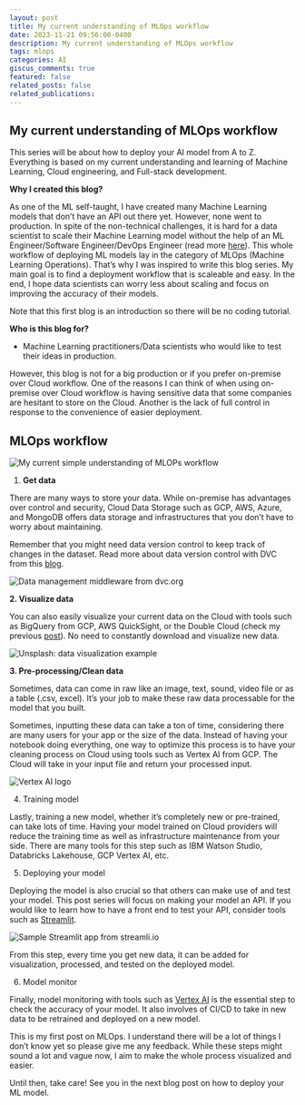```yaml
---
layout: post
title: My current understanding of MLOps workflow
date: 2023-11-21 09:56:00-0400
description: My current understanding of MLOps workflow
tags: mlops
categories: AI
giscus_comments: true
featured: false
related_posts: false
related_publications: 
---
```


## My current understanding of MLOps workflow

This series will be about how to deploy your AI model from A to Z. Everything is based on my current understanding and learning of Machine Learning, Cloud engineering, and Full-stack development.

**Why I created this blog?**

As one of the ML self-taught, I have created many Machine Learning models that don’t have an API out there yet. However, none went to production. In spite of the non-technical challenges, it is hard for a data scientist to scale their Machine Learning model without the help of an ML Engineer/Software Engineer/DevOps Engineer (read more [here](https://towardsdatascience.com/why-90-percent-of-all-machine-learning-models-never-make-it-into-production-ce7e250d5a4a)). This whole workflow of deploying ML models lay in the category of MLOps (Machine Learning Operations). That’s why I was inspired to write this blog series. My main goal is to find a deployment workflow that is scaleable and easy. In the end, I hope data scientists can worry less about scaling and focus on improving the accuracy of their models.

Note that this first blog is an introduction so there will be no coding tutorial.

**Who is this blog for?**

* Machine Learning practitioners/Data scientists who would like to test their ideas in production.

However, this blog is not for a big production or if you prefer on-premise over Cloud workflow. One of the reasons I can think of when using on-premise over Cloud workflow is having sensitive data that some companies are hesitant to store on the Cloud. Another is the lack of full control in response to the convenience of easier deployment.

## **MLOps workflow**

![My current simple understanding of MLOPs workflow](https://cdn-images-1.medium.com/max/2000/1*fyda87Cy6_OZIrgK3jmHEQ.png)

 1. **Get data**

There are many ways to store your data. While on-premise has advantages over control and security, Cloud Data Storage such as GCP, AWS, Azure, and MongoDB offers data storage and infrastructures that you don’t have to worry about maintaining.

Remember that you might need data version control to keep track of changes in the dataset. Read more about data version control with DVC from this [blog](https://medium.com/geekculture/data-version-control-dvc-with-google-cloud-storage-and-python-for-ml-fe99dc7d338).

![*Data management middleware from dvc.org*](https://cdn-images-1.medium.com/max/2000/0*k_33-imUwWHZhv2G.png)

**2. Visualize data**

You can also easily visualize your current data on the Cloud with tools such as BigQuery from GCP, AWS QuickSight, or the Double Cloud (check my previous [post](https://medium.com/@locvicvn1234/visualize-your-data-with-doublecloud-and-clickhouse-db-8713796389ab?postPublishedType=repub)). No need to constantly download and visualize new data.

![Unsplash: data visualization example](https://cdn-images-1.medium.com/max/2000/0*Vo3Rk9uez8kYYAv_)

**3. Pre-processing/Clean data**

Sometimes, data can come in raw like an image, text, sound, video file or as a table (.csv, excel). It’s your job to make these raw data processable for the model that you built.

Sometimes, inputting these data can take a ton of time, considering there are many users for your app or the size of the data. Instead of having your notebook doing everything, one way to optimize this process is to have your cleaning process on Cloud using tools such as Vertex AI from GCP. The Cloud will take in your input file and return your processed input.

![Vertex AI logo](https://cdn-images-1.medium.com/max/2000/0*7WtZCEjTqBAXtN1V.png)

4. Training model

Lastly, training a new model, whether it’s completely new or pre-trained, can take lots of time. Having your model trained on Cloud providers will reduce the training time as well as infrastructure maintenance from your side. There are many tools for this step such as IBM Watson Studio, Databricks Lakehouse, GCP Vertex AI, etc.

5. Deploying your model

Deploying the model is also crucial so that others can make use of and test your model. This post series will focus on making your model an API. If you would like to learn how to have a front end to test your API, consider tools such as [Streamlit](https://streamlit.io/).

![Sample Streamlit app from streamli.io](https://cdn-images-1.medium.com/max/2000/0*dVTeOo1i6Q1zY4NN.png)

From this step, every time you get new data, it can be added for visualization, processed, and tested on the deployed model.

6. Model monitor

Finally, model monitoring with tools such as [Vertex AI](https://cloud.google.com/vertex-ai/docs/model-monitoring) is the essential step to check the accuracy of your model. It also involves of CI/CD to take in new data to be retrained and deployed on a new model.

This is my first post on MLOps. I understand there will be a lot of things I don’t know yet so please give me any feedback. While these steps might sound a lot and vague now, I aim to make the whole process visualized and easier.

Until then, take care! See you in the next blog post on how to deploy your ML model.
